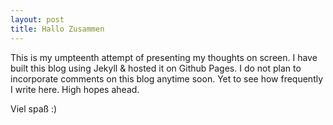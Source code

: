 ```yaml
---
layout: post
title: Hallo Zusammen
---
```


This is my umpteenth attempt of presenting my thoughts on screen. I have built this blog using Jekyll & hosted it on Github Pages. I do not plan to incorporate comments on this blog anytime soon. Yet to see how frequently I write here. High hopes ahead.

Viel spaß :)
